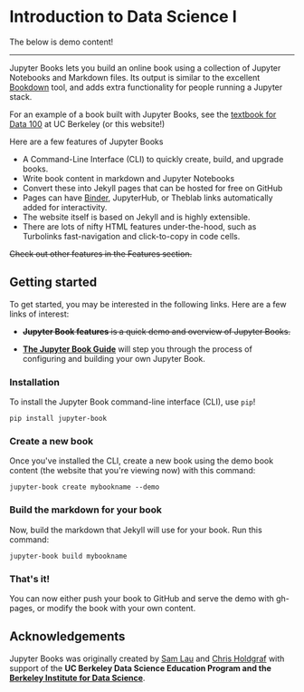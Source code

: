 # Introduction to Data Science I

The below is demo content!

---

Jupyter Books lets you build an online book using a collection of Jupyter Notebooks
and Markdown files. Its output is similar to the excellent [Bookdown](https://bookdown.org/yihui/bookdown/) tool,
and adds extra functionality for people running a Jupyter stack.

For an example of a book built with Jupyter Books, see the [textbook for Data 100](https://www.textbook.ds100.org/) at UC Berkeley (or this website!)

Here are a few features of Jupyter Books

* A Command-Line Interface (CLI) to quickly create, build, and upgrade books.
* Write book content in markdown and Jupyter Notebooks
* Convert these into Jekyll pages that can be hosted for free on GitHub
* Pages can have [Binder](https://mybinder.org), JupyterHub, or Theblab links
  automatically added for interactivity.
* The website itself is based on Jekyll and is highly extensible.
* There are lots of nifty HTML features under-the-hood, such as
  Turbolinks fast-navigation and click-to-copy in code cells.

~~Check out other features in the Features section.~~

## Getting started

To get started, you may be interested in the following links.
Here are a few links of interest:

* ~~**Jupyter Book features** is a quick demo and overview
  of Jupyter Books.~~

* **[The Jupyter Book Guide](guide/01_overview)**
  will step you through the process of configuring and building your own Jupyter Book.

### Installation

To install the Jupyter Book command-line interface (CLI), use `pip`!

```
pip install jupyter-book
```

### Create a new book

Once you've installed the CLI, create a new book using the demo book content
(the website that you're viewing now) with this command:

```
jupyter-book create mybookname --demo
```

### Build the markdown for your book

Now, build the markdown that Jekyll will use for your book. Run this command:

```
jupyter-book build mybookname
```

### That's it!

You can now either push your book to GitHub and serve the demo with gh-pages,
or modify the book with your own content.


## Acknowledgements

Jupyter Books was originally created by [Sam Lau][sam] and [Chris Holdgraf][chris]
with support of the **UC Berkeley Data Science Education Program and the
[Berkeley Institute for Data Science](https://bids.berkeley.edu/)**.

[sam]: http://www.samlau.me/
[chris]: https://predictablynoisy.com
